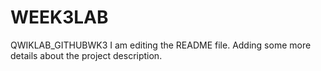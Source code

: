 # WEEK3LAB
QWIKLAB_GITHUBWK3
I am editing the README file. Adding some more details about the project description.
